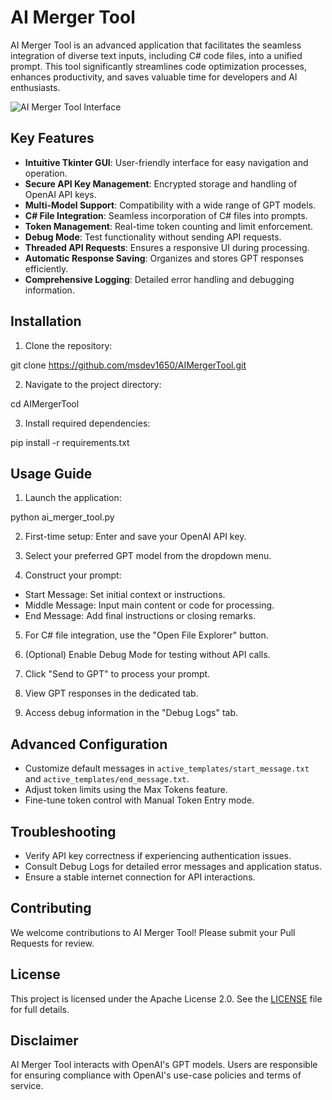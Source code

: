 # AI Merger Tool

AI Merger Tool is an advanced application that facilitates the seamless integration of diverse text inputs, including C# code files, into a unified prompt. This tool significantly streamlines code optimization processes, enhances productivity, and saves valuable time for developers and AI enthusiasts.

![AI Merger Tool Interface](https://github.com/user-attachments/assets/2959a5fc-abc1-42b3-bbd9-00292cfcb1a5)

## Key Features

- **Intuitive Tkinter GUI**: User-friendly interface for easy navigation and operation.
- **Secure API Key Management**: Encrypted storage and handling of OpenAI API keys.
- **Multi-Model Support**: Compatibility with a wide range of GPT models.
- **C# File Integration**: Seamless incorporation of C# files into prompts.
- **Token Management**: Real-time token counting and limit enforcement.
- **Debug Mode**: Test functionality without sending API requests.
- **Threaded API Requests**: Ensures a responsive UI during processing.
- **Automatic Response Saving**: Organizes and stores GPT responses efficiently.
- **Comprehensive Logging**: Detailed error handling and debugging information.

## Installation

1. Clone the repository:

git clone https://github.com/msdev1650/AIMergerTool.git




2. Navigate to the project directory:

cd AIMergerTool




3. Install required dependencies:

pip install -r requirements.txt




## Usage Guide

1. Launch the application:

python ai_merger_tool.py




2. First-time setup: Enter and save your OpenAI API key.

3. Select your preferred GPT model from the dropdown menu.

4. Construct your prompt:
- Start Message: Set initial context or instructions.
- Middle Message: Input main content or code for processing.
- End Message: Add final instructions or closing remarks.

5. For C# file integration, use the "Open File Explorer" button.

6. (Optional) Enable Debug Mode for testing without API calls.

7. Click "Send to GPT" to process your prompt.

8. View GPT responses in the dedicated tab.

9. Access debug information in the "Debug Logs" tab.

## Advanced Configuration

- Customize default messages in `active_templates/start_message.txt` and `active_templates/end_message.txt`.
- Adjust token limits using the Max Tokens feature.
- Fine-tune token control with Manual Token Entry mode.

## Troubleshooting

- Verify API key correctness if experiencing authentication issues.
- Consult Debug Logs for detailed error messages and application status.
- Ensure a stable internet connection for API interactions.

## Contributing

We welcome contributions to AI Merger Tool! Please submit your Pull Requests for review.

## License

This project is licensed under the Apache License 2.0. See the [LICENSE](LICENSE) file for full details.

## Disclaimer

AI Merger Tool interacts with OpenAI's GPT models. Users are responsible for ensuring compliance with OpenAI's use-case policies and terms of service.
